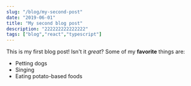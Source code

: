 ```yaml
---
slug: "/blog/my-second-post"
date: "2019-06-01"
title: "My second blog post"
description: "222222222222222" 
tags: ["blog","react","typescript"]
---
```

This is my first blog post! Isn't it *great*?
Some of my **favorite** things are:
* Petting dogs
* Singing
* Eating potato-based foods